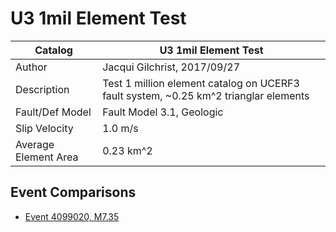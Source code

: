 # U3 1mil Element Test
| Catalog | U3 1mil Element Test |
|-----|-----|
| Author | Jacqui Gilchrist, 2017/09/27 |
| Description | Test 1 million element catalog on UCERF3 fault system, ~0.25 km^2 trianglar elements |
| Fault/Def Model | Fault Model 3.1, Geologic |
| Slip Velocity | 1.0 m/s |
| Average Element Area | 0.23 km^2 |

## Event Comparisons
* [Event 4099020, M7.35](event_4099020/)
